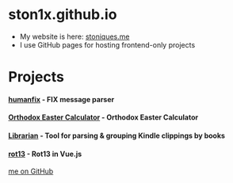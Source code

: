 # ston1x.github.io
- My website is here: [stoniques.me](https://stoniques.me)
- I use GitHub pages for hosting frontend-only projects

# Projects
#### [humanfix](https://ston1x.github.io/humanfix/) - FIX message parser
#### [Orthodox Easter Calculator](https://ston1x.github.io/orthodox-easter-calculator/) - Orthodox Easter Calculator
#### [Librarian](https://ston1x.github.io/librarian/) - Tool for parsing & grouping Kindle clippings by books
#### [rot13](https://ston1x.github.io/rot13-js/) - Rot13 in Vue.js


[me on GitHub](https://github.com/ston1x)

